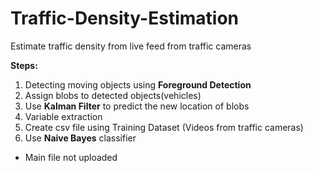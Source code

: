# Traffic-Density-Estimation

Estimate traffic density from live feed from traffic cameras

**Steps:**
1. Detecting moving objects using **Foreground Detection**
2. Assign blobs to detected objects(vehicles)
3. Use **Kalman Filter** to predict the new location of blobs
4. Variable extraction
5. Create csv file using Training Dataset (Videos from traffic cameras)
6. Use **Naive Bayes** classifier

* Main file not uploaded
